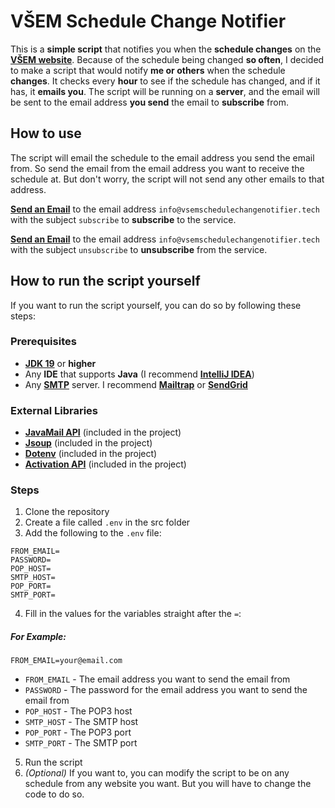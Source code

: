 # VŠEM Schedule Change Notifier
This is a **simple script** that notifies you when the **schedule changes** on the [**VŠEM website**](https://www.akademievsem.cz/).
Because of the schedule being changed **so often**, I decided to make a script that would notify **me or others** when the schedule **changes**.
It checks every **hour** to see if the schedule has changed, and if it has, it **emails you**.
The script will be running on a **server**, and the email will be sent to the email address **you send** the email to **subscribe** from.

## How to use
The script will email the schedule to the email address you send the email from. So send the email from the email address you want to receive the schedule at. But don't worry, the script will not send any other emails to that address.

[**Send an Email**](mailto:info@vsemschedulechangenotifier.tech) to the email address `info@vsemschedulechangenotifier.tech` with the subject `subscribe` to **subscribe** to the service.

[**Send an Email**](mailto:info@vsemschedulechangenotifier.tech) to the email address `info@vsemschedulechangenotifier.tech` with the subject `unsubscribe` to **unsubscribe** from the service.


## How to run the script yourself
If you want to run the script yourself, you can do so by following these steps:

### Prerequisites
- [**JDK 19**](https://www.oracle.com/java/technologies/downloads/#jdk19-linux) or **higher**
- Any **IDE** that supports **Java** (I recommend [**IntelliJ IDEA**](https://www.jetbrains.com/idea/download/))
- Any [**SMTP**](https://www.javatpoint.com/simple-mail-transfer-protocol) server. I recommend [**Mailtrap**](https://mailtrap.io/) or [**SendGrid**](https://sendgrid.com/)

### External Libraries
- [**JavaMail API**](https://javaee.github.io/javamail/) (included in the project)
- [**Jsoup**](https://jsoup.org/) (included in the project)
- [**Dotenv**](https://github.com/cdimascio/dotenv-java) (included in the project)
- [**Activation API**](https://www.oracle.com/java/technologies/java-beans-activation.html) (included in the project)

### Steps
1. Clone the repository
2. Create a file called `.env` in the src folder
3. Add the following to the `.env` file:
```dotenv
FROM_EMAIL=
PASSWORD=
POP_HOST=
SMTP_HOST=
POP_PORT=
SMTP_PORT=
```
4. Fill in the values for the variables straight after the `=`:
##### For Example:
```dotenv
FROM_EMAIL=your@email.com
```
- `FROM_EMAIL` - The email address you want to send the email from
- `PASSWORD` - The password for the email address you want to send the email from
- `POP_HOST` - The POP3 host
- `SMTP_HOST` - The SMTP host
- `POP_PORT` - The POP3 port
- `SMTP_PORT` - The SMTP port
5. Run the script
6. _(Optional)_ If you want to, you can modify the script to be on any schedule from any website you want. But you will have to change the code to do so.